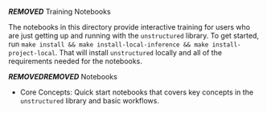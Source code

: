 ***REMOVED*** Training Notebooks

The notebooks in this directory provide interactive training for users who are just
getting up and running with the `unstructured` library. To get started, run
`make install && make install-local-inference && make install-project-local`. That
will install `unstructured` locally and all of the requirements needed for the notebooks.

***REMOVED******REMOVED*** Notebooks

- Core Concepts: Quick start notebooks that covers key concepts in the `unstructured`
  library and basic workflows.
